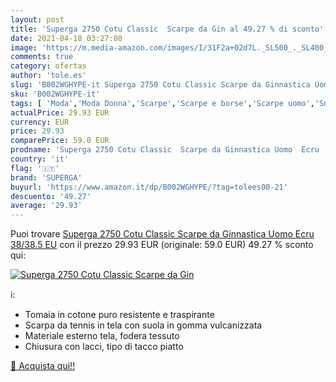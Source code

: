 ```yaml
---
layout: post
title: 'Superga 2750 Cotu Classic  Scarpe da Gin al 49.27 % di sconto'
date: 2021-04-18 03:27:08
image: 'https://m.media-amazon.com/images/I/31F2a+02d7L._SL500_._SL400_.jpg'
comments: true
category: ofertas
author: 'tole.es'
slug: 'B002WGHYPE-it Superga 2750 Cotu Classic Scarpe da Ginnastica Uomo Ecru...'
sku: 'B002WGHYPE-it'
tags: [ 'Moda','Moda Donna','Scarpe','Scarpe e borse','Scarpe uomo','Sneaker casual da uomo','Sneaker e scarpe sportive da uomo','superga', ]
actualPrice: 29.93 EUR
currency: EUR
price: 29.93
comparePrice: 59.0 EUR
prodname: 'Superga 2750 Cotu Classic  Scarpe da Ginnastica Uomo  Ecru  38/38.5 EU'
country: 'it'
flag: '🇮🇹'
brand: 'SUPERGA'
buyurl: 'https://www.amazon.it/dp/B002WGHYPE/?tag=tolees00-21'
descuento: '49.27'
average: '29.93'
---
```


Puoi trovare [Superga 2750 Cotu Classic  Scarpe da Ginnastica Uomo  Ecru  38/38.5 EU](https://www.amazon.it/dp/B002WGHYPE/?tag=tolees00-21) con il prezzo 29.93 EUR (originale: 59.0 EUR) 49.27 % sconto qui:

[![Superga 2750 Cotu Classic  Scarpe da Gin](https://m.media-amazon.com/images/I/31F2a+02d7L._SL500_._SL400_.jpg)](https://www.amazon.it/dp/B002WGHYPE/?tag=tolees00-21)

ℹ️:

- Tomaia in cotone puro resistente e traspirante
- Scarpa da tennis in tela con suola in gomma vulcanizzata
- Materiale esterno tela, fodera tessuto
- Chiusura con lacci, tipo di tacco piatto

[🛒 Acquista qui!!](https://www.amazon.it/dp/B002WGHYPE/?tag=tolees00-21)
